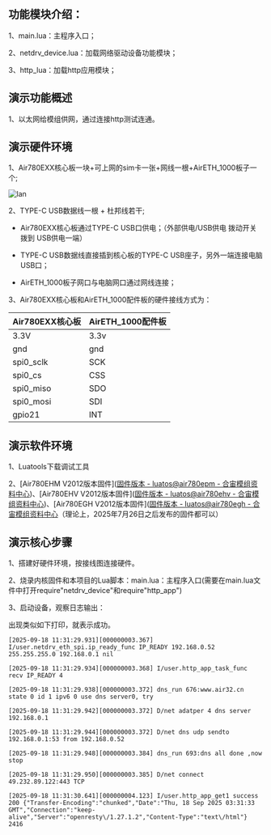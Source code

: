 ## 功能模块介绍：

1、main.lua：主程序入口；

2、netdrv_device.lua：加载网络驱动设备功能模块；

3、http_lua：加载http应用模块；

## 演示功能概述

1、以太网给模组供网，通过连接http测试连通。

## 演示硬件环境

1、Air780EXX核心板一块+可上网的sim卡一张+网线一根+AirETH_1000板子一个;

[](https://docs.openLuat.com/cdn/image/AirETH_1000.jpg)

![lan](E:\文档池\新建文件夹\luatos-doc-pool\docs\root\docs\air780EXX\luatos\app\image\lan.jpg)

2、TYPE-C USB数据线一根 + 杜邦线若干;

* Air780EXX核心板通过TYPE-C USB口供电；（外部供电/USB供电 拨动开关 拨到 USB供电一端）

* TYPE-C USB数据线直接插到核心板的TYPE-C USB座子，另外一端连接电脑USB口；

* AirETH_1000板子网口与电脑网口通过网线连接；

3、Air780EXX核心板和AirETH_1000配件板的硬件接线方式为：

| Air780EXX核心板 | AirETH_1000配件板 |
| ------------ | -------------- |
| 3.3V         | 3.3v           |
| gnd          | gnd            |
| spi0_sclk    | SCK            |
| spi0_cs      | CSS            |
| spi0_miso    | SDO            |
| spi0_mosi    | SDI            |
| gpio21       | INT            |

演示软件环境
------

1、Luatools下载调试工具

2、[Air780EHM V2012版本固件]([固件版本 - luatos@air780epm - 合宙模组资料中心](https://docs.openluat.com/air780epm/luatos/firmware/version/))、[Air780EHV V2012版本固件]([固件版本 - luatos@air780ehv - 合宙模组资料中心](https://docs.openluat.com/air780ehv/luatos/firmware/version/))、[Air780EGH V2012版本固件]([固件版本 - luatos@air780egh - 合宙模组资料中心](https://docs.openluat.com/air780egh/luatos/firmware/version/)（理论上，2025年7月26日之后发布的固件都可以）

## 演示核心步骤

1、搭建好硬件环境，按接线图连接硬件。

2、烧录内核固件和本项目的Lua脚本：main.lua：主程序入口(需要在main.lua文件中打开require"netdrv_device"和require"http_app")

3、启动设备，观察日志输出：

出现类似如下打印，就表示成功。

```
[2025-09-18 11:31:29.931][000000003.367] I/user.netdrv_eth_spi.ip_ready_func IP_READY 192.168.0.52 255.255.255.0 192.168.0.1 nil

[2025-09-18 11:31:29.934][000000003.368] I/user.http_app_task_func recv IP_READY 4 

[2025-09-18 11:31:29.938][000000003.372] dns_run 676:www.air32.cn state 0 id 1 ipv6 0 use dns server0, try

[2025-09-18 11:31:29.942][000000003.372] D/net adatper 4 dns server 192.168.0.1

[2025-09-18 11:31:29.944][000000003.372] D/net dns udp sendto 192.168.0.1:53 from 192.168.0.52

[2025-09-18 11:31:29.948][000000003.384] dns_run 693:dns all done ,now stop

[2025-09-18 11:31:29.950][000000003.385] D/net connect 49.232.89.122:443 TCP

[2025-09-18 11:31:30.641][000000004.123] I/user.http_app_get1 success 200 {"Transfer-Encoding":"chunked","Date":"Thu, 18 Sep 2025 03:31:33 GMT","Connection":"keep-alive","Server":"openresty\/1.27.1.2","Content-Type":"text\/html"} 2416

```
